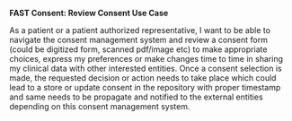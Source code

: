 **FAST Consent: Review Consent Use Case**

As a patient or a patient authorized representative, I want to be able to navigate the consent management system and review a consent form (could be digitized form, scanned pdf/image etc) to make appropriate choices, express my preferences or make changes time to time in sharing my clinical data with other interested entities. Once a consent selection is made, the requested decision or action needs to take place which could lead to a store or update consent in the repository with proper timestamp and same needs to be propagate and notified to the external entities depending on this consent management system.


